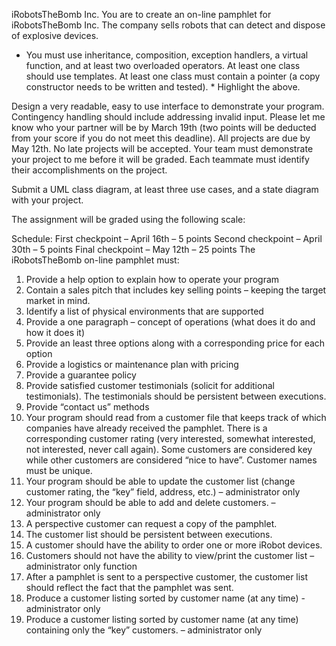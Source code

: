 iRobotsTheBomb Inc. 
You are to create an on-line pamphlet for iRobotsTheBomb Inc.  The company sells robots that can detect and dispose of explosive devices.

* You must use inheritance, composition, exception handlers, a virtual function, and at least two overloaded operators.  At least one class should use templates. At least one class must contain a pointer (a copy constructor needs to be written and tested). *   Highlight the above.

Design a very readable, easy to use interface to demonstrate your program.  Contingency handling should include addressing invalid input.  Please let me know who your partner will be by March 19th (two points will be deducted from your score if you do not meet this deadline). All projects are due by May 12th.   No late projects will be accepted. Your team must demonstrate your project to me before it will be graded.   Each teammate must identify their accomplishments on the project.  

Submit a UML class diagram, at least three use cases, and a state diagram with your project.

The assignment will be graded using the following scale:
 
Schedule:
First checkpoint – April 16th – 5 points
Second checkpoint – April 30th – 5 points
Final checkpoint – May 12th – 25 points
The iRobotsTheBomb on-line pamphlet must:
1.	Provide a help option to explain how to operate your program
2.	Contain a sales pitch that includes key selling points – keeping the target market in mind.
3.	Identify a list of physical environments that are supported  
4.	Provide a one paragraph – concept of operations (what does it do and how it does it)  
5.	Provide an least three options along with a corresponding price for each option  
6.	Provide a logistics or maintenance plan with pricing   
7.	Provide a guarantee policy  
8.	Provide satisfied customer testimonials (solicit for additional testimonials).  The testimonials should be persistent between executions.
9.	Provide “contact us” methods
10.	Your program should read from a customer file that keeps track of which companies have already received the pamphlet.  There is a corresponding customer rating (very interested, somewhat interested, not interested, never call again).  Some customers are considered key while other customers are considered “nice to have”.   Customer names must be unique.
11.	 Your program should be able to update the customer list (change customer rating, the “key” field, address, etc.) – administrator only
12.	Your program should be able to add and delete customers. – administrator only
13.	 A perspective customer can request a copy of the pamphlet.
14.	The customer list should be persistent between executions.
15.	A customer should have the ability to order one or more iRobot devices.
16.	Customers should not have the ability to view/print the customer list – administrator only function
17.	 After a pamphlet is sent to a perspective customer, the customer list should reflect the fact that the pamphlet was sent.
18.	 Produce a customer listing sorted by customer name (at any time) - administrator only
19.	Produce a customer listing sorted by customer name (at any time) containing only the “key” customers. – administrator only

